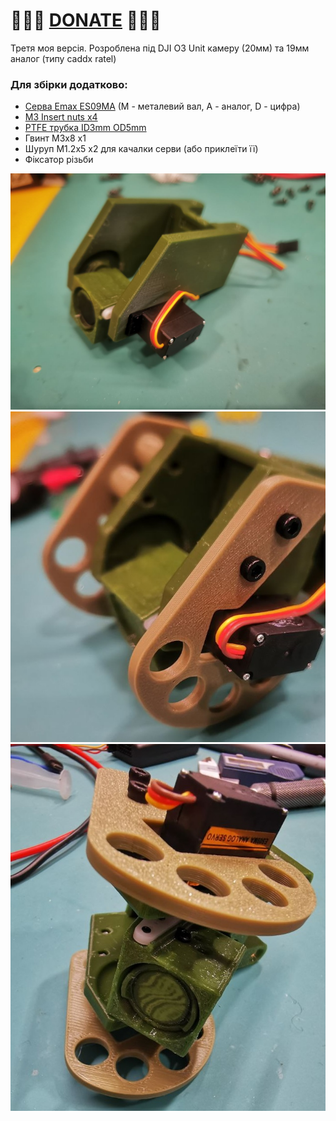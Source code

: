 
# 🍩🍩🍩 [DONATE](https://send.monobank.ua/jar/8GPxyGjM8E) 🍩🍩🍩


Третя моя версія. Розроблена під DJI O3 Unit камеру (20мм) та 19мм аналог (типу caddx ratel)

### Для збірки додатково:
- [Серва Emax ES09MA](https://vi.aliexpress.com/item/4000975385342.html) (M - металевий вал, A - аналог, D - цифра)
- [M3 Insert nuts x4](https://vi.aliexpress.com/item/1005003582355741.html)
- [PTFE трубка ID3mm OD5mm](https://vi.aliexpress.com/item/1005001446770552.html)
- Гвинт M3x8 x1
- Шуруп M1.2x5 x2 для качалки серви (або приклеїти її)
- Фіксатор різьби


![](/FPV_CAMERA_MOUNT/Povorotna/V3/1.jpg)
![](/FPV_CAMERA_MOUNT/Povorotna/V3/2.jpg)
![](/FPV_CAMERA_MOUNT/Povorotna/V3/3.jpg)

